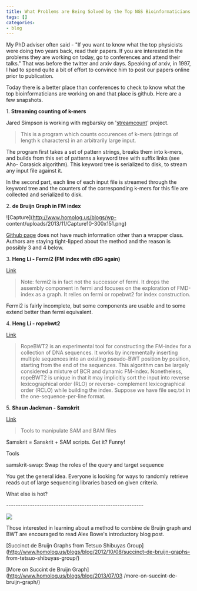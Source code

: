 ```yaml
---
title: What Problems are Being Solved by the Top NGS Bioinformaticians Today?
tags: []
categories:
- blog
---
```

My PhD adviser often said - "If you want to know what the top physicists were
doing two years back, read their papers. If you are interested in the problems
they are working on today, go to conferences and attend their talks." That was
before the twitter and arxiv days. Speaking of arxiv, in 1997, I had to spend
quite a bit of effort to convince him to post our papers online prior to
publication.
<!--more-->

Today there is a better place than conferences to check to know what the top
bioinformaticians are working on and that place is github. Here are a few
snapshots.

1\. **Streaming counting of k-mers**

Jared Simpson is working with mgbarsky on
'[streamcount](https://github.com/mgbarsky/streamcount)' project.

> This is a program which counts occurences of k-mers (strings of length k
characters) in an arbitrarily large input.

The program first takes a set of pattern strings, breaks them into k-mers, and
builds from this set of patterns a keyword tree with suffix links (see Aho-
Corasick algorithm). This keyword tree is serialized to disk, to stream any
input file against it.

In the second part, each line of each input file is streamed through the
keyword tree and the counters of the corresponding k-mers for this file are
collected and serialized to disk.

2\. **de Bruijn Graph in FM index**

![Capture](http://www.homolog.us/blogs/wp-
content/uploads/2013/11/Capture10-300x151.png)

[Github page](https://github.com/jts/dbgfm) does not have much information
other than a wrapper class. Authors are staying tight-lipped about the method
and the reason is possibly 3 and 4 below.

3\. **Heng Li - Fermi2 (FM index with dBG again)**

[Link](https://github.com/lh3/fermi2)

> Note: fermi2 is in fact not the successor of fermi. It drops the assembly
component in fermi and focuses on the exploration of FMD-index as a graph. It
relies on fermi or ropebwt2 for index construction.

Fermi2 is fairly incomplete, but some components are usable and to some extend
better than fermi equivalent.

4\. **Heng Li - ropebwt2**

[Link](https://github.com/lh3/ropebwt2)

> RopeBWT2 is an experimental tool for constructing the FM-index for a
collection of DNA sequences. It works by incrementally inserting multiple
sequences into an existing pseudo-BWT position by position, starting from the
end of the sequences. This algorithm can be largely considered a mixture of
BCR and dynamic FM-index. Nonetheless, ropeBWT2 is unique in that it may
implicitly sort the input into reverse lexicographical order (RLO) or reverse-
complement lexicographical order (RCLO) while building the index. Suppose we
have file seq.txt in the one-sequence-per-line format.

5\. **Shaun Jackman - Samskrit**

[Link](https://github.com/sjackman/samskrit)

> Tools to manipulate SAM and BAM files

Samskrit = Sanskrit + SAM scripts. Get it? Funny!

Tools

samskrit-swap: Swap the roles of the query and target sequence

You get the general idea. Everyone is looking for ways to randomly retrieve
reads out of large sequencing libraries based on given criteria.

What else is hot?

\----------------------------------------------------------

![](https://alexbowe.s3.amazonaws.com/blog/debruijn/23debruijn.png)

Those interested in learning about a method to combine de Bruijn graph and BWT
are encouraged to read Alex Bowe's introductory blog post.

[Succinct de Bruijn Graphs from Tetsuo Shibuyas
Group](http://www.homolog.us/blogs/blog/2012/10/08/succinct-de-bruijn-graphs-
from-tetsuo-shibuyas-group/)

[More on Succint de Bruijn Graph](http://www.homolog.us/blogs/blog/2013/07/03
/more-on-succint-de-bruijn-graph/)

